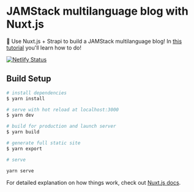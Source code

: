 # JAMStack multilanguage blog with Nuxt.js

📝 Use Nuxt.js + Strapi to build a JAMStack multilanguage blog! In [this tutorial](https://dev.to/astagi/how-to-build-a-jamstack-multi-language-blog-with-nuxt-js-3gah) you'll learn how to do!

[![Netlify Status](https://api.netlify.com/api/v1/badges/98739ae5-8f73-4f67-be35-d5c71aae91fa/deploy-status)](https://app.netlify.com/sites/eager-shockley-a415b7/deploys)

## Build Setup

```bash
# install dependencies
$ yarn install

# serve with hot reload at localhost:3000
$ yarn dev

# build for production and launch server
$ yarn build

# generate full static site
$ yarn export

# serve

yarn serve
```

For detailed explanation on how things work, check out [Nuxt.js docs](https://nuxtjs.org).
